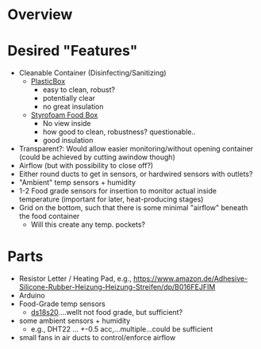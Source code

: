 # Overview

# Desired "Features"

  * Cleanable Container (Disinfecting/Sanitizing)
    * [PlasticBox](https://www.amazon.de/gp/product/B019QCXS06/ref=oh_aui_search_detailpage?ie=UTF8&th=1)
      * easy to clean, robust?
      * potentially clear
      * no great insulation
    * [Styrofoam Food Box](https://www.amazon.de/Profibox-5x39-5x26-5cm-Wand/dp/B01IPWWMAU/ref=sr_1_22?ie=UTF8&qid=1535116095&sr=8-22&keywords=styroporbox)
      * No view inside
      * how good to clean, robustness? questionable..
      * good insulation
  * Transparent?: Would allow easier monitoring/without opening  container (could be achieved by cutting awindow though)
  * Airflow (but with possibility to close off?)
  * Either round ducts to get in sensors, or hardwired sensors with outlets?
  * "Ambient" temp sensors + humidity
  * 1-2 Food grade sensors for insertion to monitor actual inside temperature (important for later, heat-producing stages)
  * Grid on the bottom, such that there is some minimal "airflow" beneath the food container
    * Will  this create any temp. pockets?



# Parts

  * Resistor Letter / Heating Pad, e.g., https://www.amazon.de/Adhesive-Silicone-Rubber-Heizung-Heizung-Streifen/dp/B016FEJFIM
  * Arduino
  * Food-Grade temp sensors
    * [ds18s20](https://www.amazon.de/AZDelivery-%E2%AD%90%E2%AD%90%E2%AD%90%E2%AD%90%E2%AD%90-DS18B20-digitaler-Temperatursensor/dp/B075FYYLLV/ref=sr_1_5?ie=UTF8&qid=1535115401&sr=8-5&keywords=ds18s20&th=1)....wellt not  food  grade, but sufficient?
  * some ambient sensors + humidity 
    * e.g., DHT22 ... +-0.5 acc,...multiple...could be sufficient
  * small fans in air ducts to control/enforce airflow



